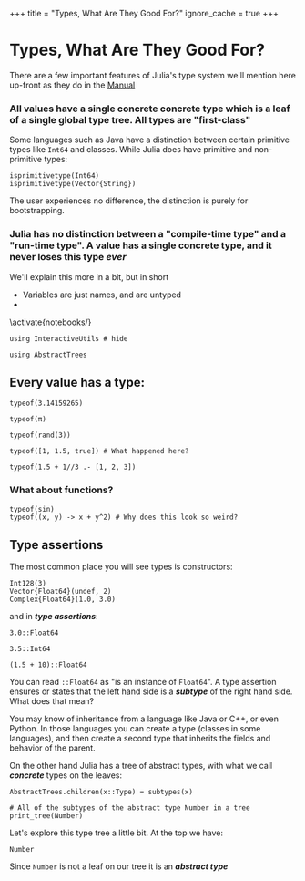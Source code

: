 +++
title = "Types, What Are They Good For?"
ignore_cache = true
+++
# Types, What Are They Good For?

There are a few important features of Julia's type system we'll mention here up-front as they do in the [Manual](https://docs.julialang.org/en/v1/manual/types/)

### All values have a single concrete concrete type which is a leaf of a single global type tree. All types are "first-class"

Some languages such as Java have a distinction between certain primitive types like `Int64` and classes. While Julia does have primitive and non-primitive types:
```>
isprimitivetype(Int64)
isprimitivetype(Vector{String})
```
The user experiences no difference, the distinction is purely for bootstrapping.

### Julia has no distinction between a "compile-time type" and a "run-time type". A value has a single concrete type, and it never loses this type ***ever***

We'll explain this more in a bit, but in short 

- Variables are just names, and are untyped
- 
\activate{notebooks/}
```!
using InteractiveUtils # hide
```
```!
using AbstractTrees
```

## Every value has a type:
```>
typeof(3.14159265)

typeof(π)

typeof(rand(3))

typeof([1, 1.5, true]) # What happened here?

typeof(1.5 + 1//3 .- [1, 2, 3])
```
### What about functions?
```>
typeof(sin)
typeof((x, y) -> x + y^2) # Why does this look so weird?
```

## Type assertions
The most common place you will see types is constructors:
```>
Int128(3)
Vector{Float64}(undef, 2)
Complex{Float64}(1.0, 3.0)
```

and in ***type assertions***:

```>
3.0::Float64

3.5::Int64

(1.5 + 10)::Float64
```

You can read `::Float64` as "is an instance of `Float64`". A type assertion ensures or states that the left hand side is a ***subtype*** of the right hand side. What does that mean?

You may know of inheritance from a language like Java or C++, or even Python. In those languages you can create a type (classes in some languages), and then create a second type that inherits the fields and behavior of the parent.

On the other hand Julia has a tree of abstract types, with what we call ***concrete*** types on the leaves:

```!
AbstractTrees.children(x::Type) = subtypes(x)

# All of the subtypes of the abstract type Number in a tree
print_tree(Number)
```

Let's explore this type tree a little bit. At the top we have:
```?
Number
```

Since `Number` is not a leaf on our tree it is an ***abstract type*** 
